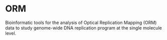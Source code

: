 # ORM
Bioinformatic tools for the analysis of Optical Replication Mapping (ORM) data to study genome-wide DNA replication program at the single molecule level.
